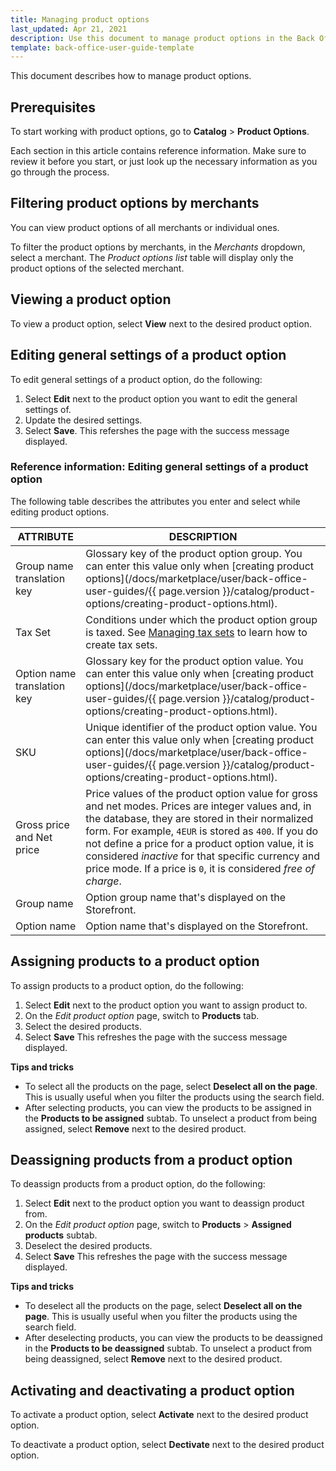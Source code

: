 ```yaml
---
title: Managing product options
last_updated: Apr 21, 2021
description: Use this document to manage product options in the Back Office.
template: back-office-user-guide-template
---
```


This document describes how to manage product options.

## Prerequisites

To start working with product options, go to **Catalog** > **Product Options**.


Each section in this article contains reference information. Make sure to review it before you start, or just look up the necessary information as you go through the process.


## Filtering product options by merchants

You can view product options of all merchants or individual ones. 

To filter the product options by merchants, in the *Merchants* dropdown, select a merchant. The *Product options list* table will display only the product options of the selected merchant.

## Viewing a product option

To view a product option, select **View** next to the desired product option.

## Editing general settings of a product option

To edit general settings of a product option, do the following:
1. Select **Edit** next to the product option you want to edit the general settings of.
2. Update the desired settings.
3. Select **Save**.
 This refershes the page with the success message displayed. 
 
### Reference information: Editing general settings of a product option 

The following table describes the attributes you enter and select while editing product options.

| ATTRIBUTE | DESCRIPTION |
| --- | --- |
| Group name translation key | Glossary key of the product option group. You can enter this value only when [creating product options](/docs/marketplace/user/back-office-user-guides/{{ page.version }}/catalog/product-options/creating-product-options.html). |
| Tax Set | Conditions under which the product option group is taxed. See [Managing tax sets](https://documentation.spryker.com/docs/managing-tax-sets) to learn how to create tax sets. |
| Option name translation key | Glossary key for the product option value. You can enter this value only when [creating product options](/docs/marketplace/user/back-office-user-guides/{{ page.version }}/catalog/product-options/creating-product-options.html). |
| SKU | Unique identifier of the product option value. You can enter this value only when [creating product options](/docs/marketplace/user/back-office-user-guides/{{ page.version }}/catalog/product-options/creating-product-options.html). |
| Gross price and Net price | Price values of the product option value for gross and net modes. Prices are integer values and, in the database, they are stored in their normalized form. For example, `4EUR` is stored as `400`. If you do not define a price for a product option value, it is considered *inactive* for that specific currency and price mode. If a price is `0`, it is considered *free of charge*.|
| Group name | Option group name that's displayed on the Storefront. |
| Option name | Option name that's displayed on the Storefront. | 


## Assigning products to a product option

To assign products to a product option, do the following:
1. Select **Edit** next to the product option you want to assign product to.
2. On the *Edit product option* page, switch to **Products** tab. 
3. Select the desired products. 
4. Select **Save**
    This refreshes the page with the success message displayed. 

**Tips and tricks**


* To select all the products on the page, select **Deselect all on the page**. This is usually useful when you filter the products using the search field.
* After selecting products, you can view the products to be assigned in the **Products to be assigned** subtab. To unselect a product from being assigned, select **Remove** next to the desired product. 

## Deassigning products from a product option

To deassign products from a product option, do the following:
1. Select **Edit** next to the product option you want to deassign product from.
2. On the *Edit product option* page, switch to **Products** > **Assigned products** subtab. 
3. Deselect the desired products. 
4. Select **Save**
    This refreshes the page with the success message displayed. 

**Tips and tricks**

* To deselect all the products on the page, select **Deselect all on the page**. This is usually useful when you filter the products using the search field.
* After deselecting products, you can view the products to be deassigned in the **Products to be deassigned** subtab. To unselect a product from being deassigned, select **Remove** next to the desired product. 

## Activating and deactivating a product option

To activate a product option, select **Activate** next to the desired product option.

To deactivate a product option, select **Dectivate** next to the desired product option.



 
